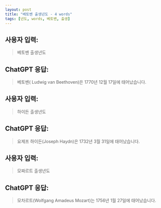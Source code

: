 ```yaml
---
layout: post
title: "베토벤 출생년도 - 4 words"
tags: [년도, words, 베토벤, 출생]
---
```


## 사용자 입력:
> 베토벤 출생년도

## ChatGPT 응답:
> 베토벤( Ludwig van Beethoven)은 1770년 12월 17일에 태어났습니다.

## 사용자 입력:
> 하이든 출생년도

## ChatGPT 응답:
> 요제프 하이든(Joseph Haydn)은 1732년 3월 31일에 태어났습니다.

## 사용자 입력:
> 모짜르트 출생년도

## ChatGPT 응답:
> 모차르트(Wolfgang Amadeus Mozart)는 1756년 1월 27일에 태어났습니다.


